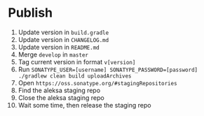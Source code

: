 # Publish

1. Update version in `build.gradle`
1. Update version in `CHANGELOG.md`
1. Update version in `README.md`
1. Merge `develop` in `master`
1. Tag current version in format `v[version]`
1. Run `SONATYPE_USER=[username] SONATYPE_PASSWORD=[password] ./gradlew clean build uploadArchives`
1. Open `https://oss.sonatype.org/#stagingRepositories`
1. Find the aleksa staging repo
1. Close the aleksa staging repo
1. Wait some time, then release the staging repo
